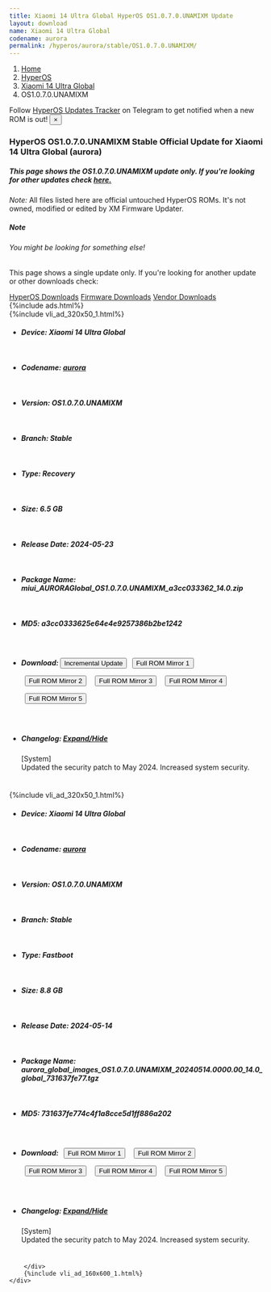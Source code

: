 ```yaml
---
title: Xiaomi 14 Ultra Global HyperOS OS1.0.7.0.UNAMIXM Update
layout: download
name: Xiaomi 14 Ultra Global
codename: aurora
permalink: /hyperos/aurora/stable/OS1.0.7.0.UNAMIXM/
---
```

<nav aria-label="breadcrumb">
    <ol class="breadcrumb">
        <li class="breadcrumb-item"><a href="/">Home</a></li>
        <li class="breadcrumb-item"><a href="/hyperos/">HyperOS</a></li>
        <li class="breadcrumb-item"><a href="/hyperos/aurora/">Xiaomi 14 Ultra Global</a></li>
        <li class="breadcrumb-item active" aria-current="page">OS1.0.7.0.UNAMIXM</li>
    </ol>
</nav>
<div class="alert alert-primary alert-dismissible fade show" role="alert">
    Follow <a href="https://t.me/MIUIUpdatesTracker" class="alert-link">HyperOS Updates Tracker</a> on Telegram to get
    notified when a new ROM is out!
    <button type="button" class="close" data-dismiss="alert" aria-label="Close">
        <span aria-hidden="true">&times;</span>
    </button>
</div>
<div class="col-12 mx-auto">
    <h3 class="title bg-light p-2 rounded">HyperOS OS1.0.7.0.UNAMIXM Stable Official Update for Xiaomi 14 Ultra Global (aurora)</h3>
    <h5>This page shows the OS1.0.7.0.UNAMIXM update only. If you're looking for other updates check
        <a href="/hyperos/aurora/">here.</a></h5>
    <p><i>Note: </i>All files listed here are official untouched HyperOS ROMs.
        It's not owned, modified or edited by XM Firmware Updater.</p>
    <div class="card">
        <div class="card-body">
            <h5 class="card-title">Note</h5>
            <h6 class="card-subtitle mb-2 text-muted">You might be looking for something else!</h6>
            <p class="card-text">This page shows a single update only.
                If you're looking for another update or other downloads check:</p>
            <a href="/hyperos/" class="card-link">HyperOS Downloads</a>
            <a href="/firmware/" class="card-link">Firmware Downloads</a>
            <a href="/vendor/" class="card-link">Vendor Downloads</a>
        </div>
    </div>
    {%include ads.html%}
    <div class="row justify-content-center">
        <div class="col-10" id="downloads">
                    <div class="card card-body">
            {%include vli_ad_320x50_1.html%}
            <ul class="list-unstyled">
                <li style="padding-bottom: 10px;">
                    <h5><b>Device: </b>Xiaomi 14 Ultra Global</h5>
                </li>
                <li style="padding-bottom: 10px;">
                    <h5><b>Codename: </b> <a href="/hyperos/aurora/" target="_blank">aurora</a> </h5>
                </li>
                <li style="padding-bottom: 10px;">
                    <h5><b>Version: </b>OS1.0.7.0.UNAMIXM</h5>
                </li>
                <li style="padding-bottom: 10px;">
                    <h5><b>Branch: </b>Stable</h5>
                </li>
                <li style="padding-bottom: 10px;">
                    <h5><b>Type: </b>Recovery</h5>
                </li>
                <li style="padding-bottom: 10px;">
                    <h5><b>Size: </b>6.5 GB</h5>
                </li>
                <li style="padding-bottom: 10px;">
                    <h5><b>Release Date: </b>2024-05-23</h5>
                </li>
                <li style="padding-bottom: 10px;">
                    <h5><b>Package Name: </b><span id="filename" class="text-dark">miui_AURORAGlobal_OS1.0.7.0.UNAMIXM_a3cc033362_14.0.zip</span></h5>
                </li>
                <li style="padding-bottom: 10px;">
                    <h5><b>MD5: </b><span id="md5" class="text-muted">a3cc0333625e64e4e9257386b2be1242</span></h5>
                </li>
                <li style="padding-bottom: 10px;">
                    <h5><b>Download: </b><button type="button" id="incremental_download" class="btn btn-warning" onclick="window.open('https://bigota.d.miui.com/OS1.0.7.0.UNAMIXM/miui-blockota-aurora_global-OS1.0.5.0.UNAMIXM-OS1.0.7.0.UNAMIXM-4029ee891c-14.0.zip', '_blank');"><i class="fa fa-download"></i> Incremental Update</button> <button type="button" id="download" class="btn btn-primary" style="margin: 7px;" onclick="window.open('https://cdnorg.d.miui.com/OS1.0.7.0.UNAMIXM/miui_AURORAGlobal_OS1.0.7.0.UNAMIXM_a3cc033362_14.0.zip', '_blank');"><i class="fa fa-download"></i> Full ROM Mirror 1</button> <button type="button" id="download" class="btn btn-primary" style="margin: 7px;" onclick="window.open('https://bkt-sgp-miui-ota-update-alisgp.oss-ap-southeast-1.aliyuncs.com/OS1.0.7.0.UNAMIXM/miui_AURORAGlobal_OS1.0.7.0.UNAMIXM_a3cc033362_14.0.zip', '_blank');"><i class="fa fa-download"></i> Full ROM Mirror 2</button> <button type="button" id="download" class="btn btn-primary" style="margin: 7px;" onclick="window.open('https://bn.d.miui.com/OS1.0.7.0.UNAMIXM/miui_AURORAGlobal_OS1.0.7.0.UNAMIXM_a3cc033362_14.0.zip', '_blank');"><i class="fa fa-download"></i> Full ROM Mirror 3</button> <button type="button" id="download" class="btn btn-primary" style="margin: 7px;" onclick="window.open('https://bigota.d.miui.com/OS1.0.7.0.UNAMIXM/miui_AURORAGlobal_OS1.0.7.0.UNAMIXM_a3cc033362_14.0.zip', '_blank');"><i class="fa fa-download"></i> Full ROM Mirror 4</button> <button type="button" id="download" class="btn btn-primary" style="margin: 7px;" onclick="window.open('https://hugeota.d.miui.com/OS1.0.7.0.UNAMIXM/miui_AURORAGlobal_OS1.0.7.0.UNAMIXM_a3cc033362_14.0.zip', '_blank');"><i class="fa fa-download"></i> Full ROM Mirror 5</button></h5>
                </li>
                <li style="padding-bottom: 10px;">
                    <h5><b>Changelog: </b><a href="#aurora_1_changelog" data-toggle="collapse" role="button"
                            aria-expanded="false" aria-controls="aurora_1_changelog"> <i class="fa fa-arrow-down"
                                aria-hidden="true"></i> Expand/Hide</a></h5>
                    <div class="collapse" id="aurora_1_changelog">
                        <p id="changelog_text">[System]<br>Updated the security patch to May 2024. Increased system security.</p>
                    </div>
                </li>
            </ul>
        </div>
        <div class="card card-body">
            {%include vli_ad_320x50_1.html%}
            <ul class="list-unstyled">
                <li style="padding-bottom: 10px;">
                    <h5><b>Device: </b>Xiaomi 14 Ultra Global</h5>
                </li>
                <li style="padding-bottom: 10px;">
                    <h5><b>Codename: </b> <a href="/hyperos/aurora/" target="_blank">aurora</a> </h5>
                </li>
                <li style="padding-bottom: 10px;">
                    <h5><b>Version: </b>OS1.0.7.0.UNAMIXM</h5>
                </li>
                <li style="padding-bottom: 10px;">
                    <h5><b>Branch: </b>Stable</h5>
                </li>
                <li style="padding-bottom: 10px;">
                    <h5><b>Type: </b>Fastboot</h5>
                </li>
                <li style="padding-bottom: 10px;">
                    <h5><b>Size: </b>8.8 GB</h5>
                </li>
                <li style="padding-bottom: 10px;">
                    <h5><b>Release Date: </b>2024-05-14</h5>
                </li>
                <li style="padding-bottom: 10px;">
                    <h5><b>Package Name: </b><span id="filename" class="text-dark">aurora_global_images_OS1.0.7.0.UNAMIXM_20240514.0000.00_14.0_global_731637fe77.tgz</span></h5>
                </li>
                <li style="padding-bottom: 10px;">
                    <h5><b>MD5: </b><span id="md5" class="text-muted">731637fe774c4f1a8cce5d1ff886a202</span></h5>
                </li>
                <li style="padding-bottom: 10px;">
                    <h5><b>Download: </b> <button type="button" id="download" class="btn btn-primary" style="margin: 7px;" onclick="window.open('https://cdnorg.d.miui.com/OS1.0.7.0.UNAMIXM/aurora_global_images_OS1.0.7.0.UNAMIXM_20240514.0000.00_14.0_global_731637fe77.tgz', '_blank');"><i class="fa fa-download"></i> Full ROM Mirror 1</button> <button type="button" id="download" class="btn btn-primary" style="margin: 7px;" onclick="window.open('https://bkt-sgp-miui-ota-update-alisgp.oss-ap-southeast-1.aliyuncs.com/OS1.0.7.0.UNAMIXM/aurora_global_images_OS1.0.7.0.UNAMIXM_20240514.0000.00_14.0_global_731637fe77.tgz', '_blank');"><i class="fa fa-download"></i> Full ROM Mirror 2</button> <button type="button" id="download" class="btn btn-primary" style="margin: 7px;" onclick="window.open('https://bn.d.miui.com/OS1.0.7.0.UNAMIXM/aurora_global_images_OS1.0.7.0.UNAMIXM_20240514.0000.00_14.0_global_731637fe77.tgz', '_blank');"><i class="fa fa-download"></i> Full ROM Mirror 3</button> <button type="button" id="download" class="btn btn-primary" style="margin: 7px;" onclick="window.open('https://bigota.d.miui.com/OS1.0.7.0.UNAMIXM/aurora_global_images_OS1.0.7.0.UNAMIXM_20240514.0000.00_14.0_global_731637fe77.tgz', '_blank');"><i class="fa fa-download"></i> Full ROM Mirror 4</button> <button type="button" id="download" class="btn btn-primary" style="margin: 7px;" onclick="window.open('https://hugeota.d.miui.com/OS1.0.7.0.UNAMIXM/aurora_global_images_OS1.0.7.0.UNAMIXM_20240514.0000.00_14.0_global_731637fe77.tgz', '_blank');"><i class="fa fa-download"></i> Full ROM Mirror 5</button></h5>
                </li>
                <li style="padding-bottom: 10px;">
                    <h5><b>Changelog: </b><a href="#aurora_2_changelog" data-toggle="collapse" role="button"
                            aria-expanded="false" aria-controls="aurora_2_changelog"> <i class="fa fa-arrow-down"
                                aria-hidden="true"></i> Expand/Hide</a></h5>
                    <div class="collapse" id="aurora_2_changelog">
                        <p id="changelog_text">[System]<br>Updated the security patch to May 2024. Increased system security.</p>
                    </div>
                </li>
            </ul>
        </div>

        </div>
        {%include vli_ad_160x600_1.html%}
    </div>
</div>
